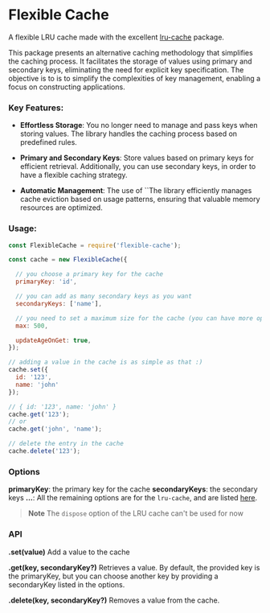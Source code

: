 # Flexible Cache

A flexible LRU cache made with the excellent [lru-cache](https://github.com/isaacs/node-lru-cache) package.


This package presents an alternative caching methodology that simplifies the caching process. It facilitates the storage of values using primary and secondary keys, eliminating the need for explicit key specification.
The objective is to is to simplify the complexities of key management, enabling a focus on constructing applications.

### Key Features:

- **Effortless Storage**:  You no longer need to manage and pass keys when storing values. The library handles the caching process based on predefined rules.

- **Primary and Secondary Keys**: Store values based on primary keys for efficient retrieval. Additionally, you can use secondary keys, in order to have a flexible caching strategy.

- **Automatic Management**: The use of ``The library efficiently manages cache eviction based on usage patterns, ensuring that valuable memory resources are optimized.

### Usage:

```javascript
const FlexibleCache = require('flexible-cache');

const cache = new FlexibleCache({

  // you choose a primary key for the cache
  primaryKey: 'id',

  // you can add as many secondary keys as you want
  secondaryKeys: ['name'],

  // you need to set a maximum size for the cache (you can have more options for the cache here: https://github.com/isaacs/node-lru-cache)
  max: 500,

  updateAgeOnGet: true,
});

// adding a value in the cache is as simple as that :)
cache.set({
  id: '123',
  name: 'john'
});

// { id: '123', name: 'john' }
cache.get('123');
// or
cache.get('john', 'name');

// delete the entry in the cache
cache.delete('123');
```

### Options
**primaryKey**: the primary key for the cache
**secondaryKeys**: the secondary keys
**...**: All the remaining options are for the `lru-cache`, and are listed [here](https://github.com/isaacs/node-lru-cache).

> **Note**
> The `dispose` option of the LRU cache can't be used for now

### API

**.set(value)**
Add a value to the cache

**.get(key, secondaryKey?)**
Retrieves a value. By default, the provided key is the primaryKey, but you can choose another key by providing a secondaryKey listed in the options.

**.delete(key, secondaryKey?)**
Removes a value from the cache.